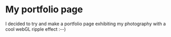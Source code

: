 # My portfolio page

I decided to try and make a portfolio page exhibiting my photography
with a cool webGL ripple effect :--)
